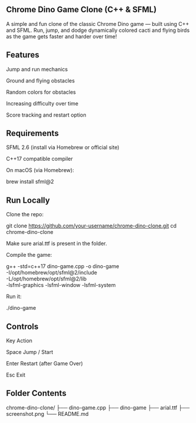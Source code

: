 ## Chrome Dino Game Clone (C++ & SFML)

A simple and fun clone of the classic Chrome Dino game — built using C++ and SFML. Run, jump, and dodge dynamically colored cacti and flying birds as the game gets faster and harder over time!

## Features

Jump and run mechanics

Ground and flying obstacles

Random colors for obstacles

Increasing difficulty over time

Score tracking and restart option


## Requirements

SFML 2.6 (install via Homebrew or official site)

C++17 compatible compiler

On macOS (via Homebrew):

brew install sfml@2

## Run Locally

Clone the repo:

git clone https://github.com/your-username/chrome-dino-clone.git
cd chrome-dino-clone

Make sure arial.ttf is present in the folder.

Compile the game:

g++ -std=c++17 dino-game.cpp -o dino-game \
-I/opt/homebrew/opt/sfml@2/include \
-L/opt/homebrew/opt/sfml@2/lib \
-lsfml-graphics -lsfml-window -lsfml-system

Run it:

./dino-game


## Controls

Key     Action

Space   Jump / Start

Enter   Restart (after Game Over)

Esc     Exit


## Folder Contents

chrome-dino-clone/
├── dino-game.cpp
├── dino-game
├── arial.ttf
├── screenshot.png
└── README.md
